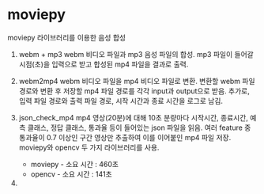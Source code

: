 # moviepy
moviepy 라이브러리를 이용한 음성 합성

1. webm + mp3
webm 비디오 파일과 mp3 음성 파일의 합성.
mp3 파일이 들어갈 시점(초)을 입력으로 받고 합성된 mp4 파일을 결과로 출력.


2. webm2mp4
webm 비디오 파일을 mp4 비디오 파일로 변환.
변환할 webm 파일 경로와 변환 후 저장할 mp4 파일 경로를 각각 input과 output으로 받음.
추가로, 입력 파일 경로와 출력 파일 경로, 시작 시간과 종료 시간을 로그로 남김.

3. json_check_mp4
mp4 영상(20분)에 대해 10초 분량마다 시작시간, 종료시간, 예측 클래스, 정답 클래스, 통과율 등이 들어있는 json 파일을 읽음.
여러 feature 중 통과율이 0.7 이상인 구간 영상만 추출하여 이를 이어붙인 mp4 파일 저장.
   moviepy와 opencv 두 가지 라이브러리를 사용.
   * moviepy - 소요 시간 : 460초
   * opencv - 소요 시간 : 141초

4. 
